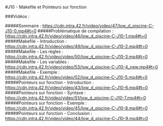 #J10 - Makefile et Pointeurs sur fonction

###Vidéos :

#####Sommaire :
https://cdn.intra.42.fr/video/video/47/low_d_piscine-C-J10-0.mp4#t=0
#####Problématique de compilation :
https://cdn.intra.42.fr/video/video/46/low_d_piscine-C-J10-1.mp4#t=0
#####Makefile - Introduction :
https://cdn.intra.42.fr/video/video/49/low_d_piscine-C-J10-2.mp4#t=0
#####Makefile - Les règles :
https://cdn.intra.42.fr/video/video/50/low_d_piscine-C-J10-3.mp4#t=0
#####Makefile - Les variables :
https://cdn.intra.42.fr/video/video/53/low_d_piscine-C-J10-4_new.mp4#t=0
#####Makefile - Exemple :
https://cdn.intra.42.fr/video/video/52/low_d_piscine-C-J10-5.mp4#t=0
#####Pointeurs sur fonction - Introduction :
https://cdn.intra.42.fr/video/video/43/low_d_piscine-C-J10-6.mp4#t=0
#####Pointeurs sur fonction - Syntaxe :
https://cdn.intra.42.fr/video/video/51/low_d_piscine-C-J10-7.mp4#t=0
#####Pointeurs sur fonction - Exemple :
https://cdn.intra.42.fr/video/video/45/low_d_piscine-C-J10-8.mp4#t=0
#####Pointeurs sur fonction - Conclusion :
https://cdn.intra.42.fr/video/video/44/low_d_piscine-C-J10-9.mp4#t=0
